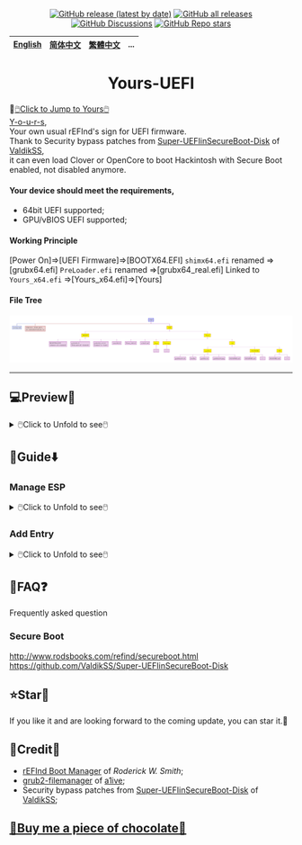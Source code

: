 <div align="center">

[![GitHub release (latest by date)](https://img.shields.io/github/v/release/M-L-P/Yours-UEFI)](https://github.com/M-L-P/Yours-UEFI/releases/latest)
[![GitHub all releases](https://img.shields.io/github/downloads/M-L-P/Yours-UEFI/total)](https://github.com/M-L-P/Yours-UEFI/releases)
[![GitHub Discussions](https://img.shields.io/github/discussions/M-L-P/Yours-UEFI)](https://github.com/M-L-P/Yours-UEFI/discussions)
[![GitHub Repo stars](https://img.shields.io/github/stars/M-L-P/Yours-UEFI?style=social)](https://github.com/M-L-P/Yours-UEFI/stargazers)

</div>

[English](README.md)|[简体中文](README-自述文件.md)|[繁體中文](README-繁體中文.md)|...
--|--|--|--

<h1 align="center">Yours-UEFI</h1>

🚩[🖱️Click to Jump to Yours🖱️](https://github.com/M-L-P/rEFInd-theme-Yours)<br/>
[Y-o-u-r-s](https://github.com/M-L-P/rEFInd-theme-Yours),<br/>
Your own usual rEFInd's sign for UEFI firmware.<br/>
Thank to Security bypass patches from [Super-UEFIinSecureBoot-Disk](https://github.com/ValdikSS/Super-UEFIinSecureBoot-Disk) of [ValdikSS](https://github.com/ValdikSS),<br/>
it can even load Clover or OpenCore to boot Hackintosh with Secure Boot enabled, not disabled anymore.
#### Your device should meet the requirements,
- 64bit UEFI supported;
- GPU/vBIOS UEFI supported;
#### Working Principle
[Power On]=>[UEFI Firmware]=>[BOOTX64.EFI] `shimx64.efi` renamed =>[grubx64.efi] `PreLoader.efi` renamed =>[grubx64_real.efi] Linked to `Yours_x64.efi` =>[Yours_x64.efi]=>[Yours]<br/>
#### File Tree
<img src="https://raw.githubusercontent.com/M-L-P/.github/main/screenshots/Yours-UEFI/Yours-UEFI.png">

-----------------------------------------------------------------------------------------------------------------------------------
## 💻️Preview👀

<details>
<summary>🖱️Click to Unfold to see🖱️</summary>

<img src="https://raw.githubusercontent.com/M-L-P/.github/main/screenshots/Yours-UEFI/about.real.png">
<img src="https://raw.githubusercontent.com/M-L-P/.github/main/screenshots/Yours/1080p.M.big.png">
</details>

## 🧭Guide⬇️

### Manage ESP
<details>
<summary>🖱️Click to Unfold to see🖱️</summary>

#### Copy in ESP
- Copy the folder `zip: EFI\Yours` into `ESP: \EFI`;
- Delete the folder `ESP: EFI\Boot`;
- Copy the folder `zip: EFI\Boot` into `ESP: \EFI`;
- Copy the file `zip: startup.nsh` into `ESP: \`;

#### For Hackintosh
In order to ensure 
- that the graphical interface is NOT going to be interrupted by codes;
- that it will support Secure Boot;

<details>
<summary>🖱️Click to Unfold to see🖱️</summary>

File Name|Directory|Principle|Function
-|-|-|-
`GrubPreLoader_CLOVER.efi`|`EFI\Yours\efi`|Linked to `EFI\CLOVER\CLOVERX64.efi`|PreLoader CloverBootloader
`GrubPreLoader_CLOVER.png`|`EFI\Yours\efi`|To display icon with the same name|Used to display icon of Clover
`GrubPreLoader_OC.efi`|`EFI\Yours\efi`|Linked to `EFI\OC\OpenCore.efi`|PreLoader OpenCore
`GrubPreLoader_OC.png`|`EFI\Yours\efi`|To display icon with the same name|Used to display icon of OC

#### For OpenCore
- Set `LauncherOption=System` by editing `config.plist`;

#### Without Hackintosh
-You can select the icon of Clover or OC, press [Delete], and hide the corresponding entry.
</details>

</details>

### Add Entry
<details>
<summary>🖱️Click to Unfold to see🖱️</summary>
https://www.diskgenius.com/manual/set-uefi-bios-boot-entries.php

[<img src="https://github.com/M-L-P/Yours-UEFI/assets/69227436/df531a15-a171-49c3-8c8a-59447c2f396e">](https://www.diskgenius.com/manual/set-uefi-bios-boot-entries.php)

</details>

## 📝FAQ❓️
Frequently asked question
### Secure Boot
http://www.rodsbooks.com/refind/secureboot.html<br/>
https://github.com/ValdikSS/Super-UEFIinSecureBoot-Disk

## ⭐Star🌟
If you like it and are looking forward to the coming update, you can star it.💫

## 🎉Credit🎊
- [rEFInd Boot Manager](http://www.rodsbooks.com/refind/) of *Roderick W. Smith*;
- [grub2-filemanager](https://github.com/a1ive/grub2-filemanager) of [a1ive](https://github.com/a1ive);
- Security bypass patches from [Super-UEFIinSecureBoot-Disk](https://github.com/ValdikSS/Super-UEFIinSecureBoot-Disk) of [ValdikSS](https://github.com/ValdikSS);

## [🧁Buy me a piece of chocolate🍫](https://github.com/M-L-P/.github/blob/main/chocolate/chocolate.md)